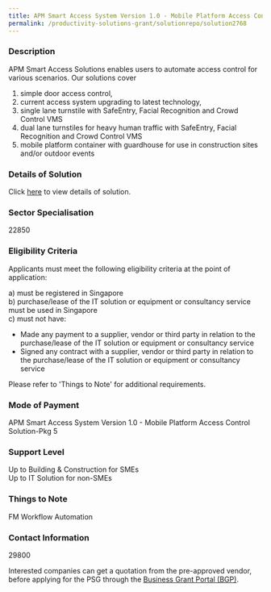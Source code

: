 ```yaml
---
title: APM Smart Access System Version 1.0 - Mobile Platform Access Control Solution-Pkg 5
permalink: /productivity-solutions-grant/solutionrepo/solution2768
---
```


### Description

APM Smart Access Solutions enables users to automate access control for various scenarios. Our solutions cover 
1)	simple door access control, 
2)	current access system upgrading to latest technology,  
3)	single lane turnstile with SafeEntry, Facial Recognition and Crowd Control VMS
4)	dual lane turnstiles for heavy human traffic with SafeEntry, Facial Recognition and Crowd Control VMS
5)	mobile platform container with guardhouse for use in construction sites and/or outdoor events

### Details of Solution

Click <a href='APM Global Pte Ltd' target='_blank' rel='noopener'>here</a> to view details of solution.

### Sector Specialisation

 22850 

### Eligibility Criteria

Applicants must meet the following eligibility criteria at the point of application:

a) must be registered in Singapore <br>
b) purchase/lease of the IT solution or equipment or consultancy service must be used in Singapore <br>
c) must not have:
- Made any payment to a supplier, vendor or third party in relation to the purchase/lease of the IT solution or equipment or consultancy service
- Signed any contract with a supplier, vendor or third party in relation to the purchase/lease of the IT solution or equipment or consultancy service

Please refer to 'Things to Note' for additional requirements.

### Mode of Payment
APM Smart Access System Version 1.0 - Mobile Platform Access Control Solution-Pkg 5

### Support Level
Up to Building & Construction for SMEs <br>
Up to IT Solution for non-SMEs

### Things to Note
FM Workflow Automation

### Contact Information
29800

Interested companies can get a quotation from the pre-approved vendor, before applying for the PSG through the <a target='_blank' rel='noopener' href='https://www.businessgrants.gov.sg/'>Business Grant Portal (BGP)</a>.
